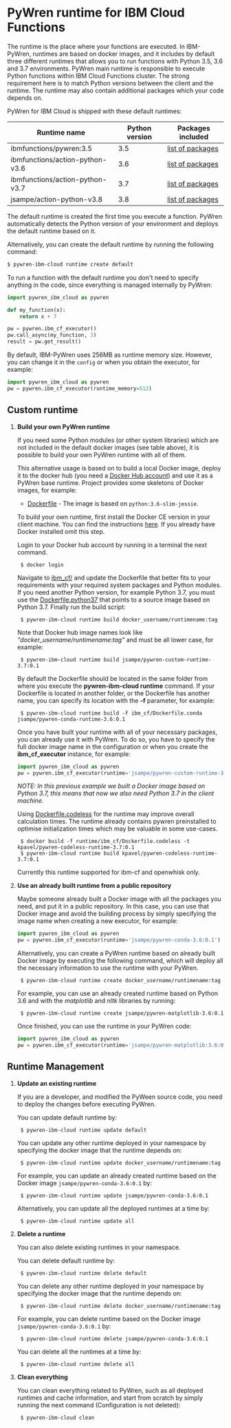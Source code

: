 # PyWren runtime for IBM Cloud Functions

The runtime is the place where your functions are executed. In IBM-PyWren, runtimes are based on docker images, and it includes by default three different runtimes that allows you to run functions with Python 3.5, 3.6 and 3.7 environments. PyWren main runtime is responsible to execute Python functions within IBM Cloud Functions cluster. The strong requirement here is to match Python versions between the client and the runtime. The runtime may also contain additional packages which your code depends on.

PyWren for IBM Cloud is shipped with these default runtimes:

| Runtime name | Python version | Packages included |
| ----| ----| ---- |
| ibmfunctions/pywren:3.5 | 3.5 | [list of packages](https://github.com/ibm-functions/runtime-python/blob/master/python3.6/CHANGELOG.md) |
| ibmfunctions/action-python-v3.6 | 3.6 | [list of packages](https://github.com/ibm-functions/runtime-python/blob/master/python3.6/CHANGELOG.md) |
| ibmfunctions/action-python-v3.7 | 3.7 | [list of packages](https://github.com/ibm-functions/runtime-python/blob/master/python3.7/CHANGELOG.md) |
| jsampe/action-python-v3.8 | 3.8 | [list of packages](https://github.com/pywren/pywren-ibm-cloud/blob/master/runtime/ibm_cf/Dockerfile.python38) |

The default runtime is created the first time you execute a function. PyWren automatically detects the Python version of your environment and deploys the default runtime based on it.

Alternatively, you can create the default runtime by running the following command:

```bash
$ pywren-ibm-cloud runtime create default
```

To run a function with the default runtime you don't need to specify anything in the code, since everything is managed internally by PyWren:

```python
import pywren_ibm_cloud as pywren

def my_function(x):
    return x + 7

pw = pywren.ibm_cf_executor()
pw.call_async(my_function, 3)
result = pw.get_result()
```

By default, IBM-PyWren uses 256MB as runtime memory size. However, you can change it in the `config` or when you obtain the executor, for example:

```python
import pywren_ibm_cloud as pywren
pw = pywren.ibm_cf_executor(runtime_memory=512)
```

## Custom runtime

1. **Build your own PyWren runtime**

    If you need some Python modules (or other system libraries) which are not included in the default docker images (see table above), it is possible to build your own PyWren runtime with all of them.

    This alternative usage is based on to build a local Docker image, deploy it to the docker hub (you need a [Docker Hub account](https://hub.docker.com)) and use it as a PyWren base runtime.
    Project provides some skeletons of Docker images, for example:

    * [Dockerfile](ibm_cf/Dockerfile) - The image is based on `python:3.6-slim-jessie`. 

    To build your own runtime, first install the Docker CE version in your client machine. You can find the instructions [here](https://docs.docker.com/get-docker/). If you already have Docker installed omit this step.

    Login to your Docker hub account by running in a terminal the next command.

        $ docker login

    Navigate to [ibm_cf/](imb_cf/) and update the Dockerfile that better fits to your requirements with your required system packages and Python modules.
    If you need another Python version, for example Python 3.7, you must use the [Dockerfile.python37](ibm_cf/Dockerfile.python37) that
    points to a source image based on Python 3.7. Finally run the build script:

        $ pywren-ibm-cloud runtime build docker_username/runtimename:tag

    Note that Docker hub image names look like *"docker_username/runtimename:tag"* and must be all lower case, for example:

        $ pywren-ibm-cloud runtime build jsampe/pywren-custom-runtime-3.7:0.1

    By default the Dockerfile should be located in the same folder from where you execute the **pywren-ibm-cloud runtime** command. If your Dockerfile is located in another folder, or the Dockerfile has another name, you can specify its location with the **-f** parameter, for example:

        $ pywren-ibm-cloud runtime build -f ibm_cf/Dockerfile.conda jsampe/pywren-conda-runtime-3.6:0.1

    Once you have built your runtime with all of your necessary packages, you can already use it with PyWren.
    To do so, you have to specify the full docker image name in the configuration or when you create the **ibm_cf_executor** instance, for example:

    ```python
    import pywren_ibm_cloud as pywren
    pw = pywren.ibm_cf_executor(runtime='jsampe/pywren-custom-runtime-3.7:0.1')
    ```

    *NOTE: In this previous example we built a Docker image based on Python 3.7, this means that now we also need Python 3.7 in the client machine.*

    Using [Dockerfile.codeless](ibm_cf/Dockerfile.codeless) for the runtime may improve overall calculation times. The runtime already contains pywren preinstalled to optimise initialization times which may be valuable in some use-cases.

        $ docker build -f runtime/ibm_cf/Dockerfile.codeless -t kpavel/pywren-codeless-runtime-3.7:0.1
        $ pywren-ibm-cloud runtime build kpavel/pywren-codeless-runtime-3.7:0.1

    Currently this runtime supported for ibm-cf and openwhisk only.

2. **Use an already built runtime from a public repository**

    Maybe someone already built a Docker image with all the packages you need, and put it in a public repository.
    In this case, you can use that Docker image and avoid the building process by simply specifying the image name when creating a new executor, for example:

    ```python
    import pywren_ibm_cloud as pywren
    pw = pywren.ibm_cf_executor(runtime='jsampe/pywren-conda-3.6:0.1')
    ```

    Alternatively, you can create a PyWren runtime based on already built Docker image by executing the following command, which will deploy all the necessary information to use the runtime with your PyWren.

        $ pywren-ibm-cloud runtime create docker_username/runtimename:tag

    For example, you can use an already created runtime based on Python 3.6 and with the *matplotlib* and *nltk* libraries by running:

        $ pywren-ibm-cloud runtime create jsampe/pywren-matplotlib-3.6:0.1

    Once finished, you can use the runtime in your PyWren code:

    ```python
    import pywren_ibm_cloud as pywren
    pw = pywren.ibm_cf_executor(runtime='jsampe/pywren-matplotlib:3.6:0.1')
    ```

## Runtime Management

1. **Update an existing runtime**

    If you are a developer, and modified the PyWeen source code, you need to deploy the changes before executing PyWren.

    You can update default runtime by:

        $ pywren-ibm-cloud runtime update default

    You can update any other runtime deployed in your namespace by specifying the docker image that the runtime depends on:

        $ pywren-ibm-cloud runtime update docker_username/runtimename:tag

    For example, you can update an already created runtime based on the Docker image `jsampe/pywren-conda-3.6:0.1` by:

        $ pywren-ibm-cloud runtime update jsampe/pywren-conda-3.6:0.1

    Alternatively, you can update all the deployed runtimes at a time by:

        $ pywren-ibm-cloud runtime update all

2. **Delete a runtime**

    You can also delete existing runtimes in your namespace.

    You can delete default runtime by:

        $ pywren-ibm-cloud runtime delete default

    You can delete any other runtime deployed in your namespace by specifying the docker image that the runtime depends on:

        $ pywren-ibm-cloud runtime delete docker_username/runtimename:tag

    For example, you can delete runtime based on the Docker image `jsampe/pywren-conda-3.6:0.1` by:

        $ pywren-ibm-cloud runtime delete jsampe/pywren-conda-3.6:0.1

    You can delete all the runtimes at a time by:

        $ pywren-ibm-cloud runtime delete all

3. **Clean everything**

     You can clean everything related to PyWren, such as all deployed runtimes and cache information, and start from scratch by simply running the next command (Configuration is not deleted):

        $ pywren-ibm-cloud clean

